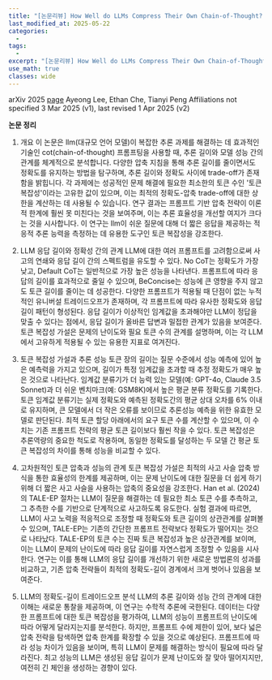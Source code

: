 ```yaml
---
title: "[논문리뷰] How Well do LLMs Compress Their Own Chain-of-Thought? A Token Complexity Approach"
last_modified_at: 2025-05-22
categories:
  - 
tags:
  - 
excerpt: "[논문리뷰] How Well do LLMs Compress Their Own Chain-of-Thought? A Token Complexity Approach"
use_math: true
classes: wide
---
```



arXiv 2025 [page](https://arxiv.org/pdf/2503.01141) 
Ayeong Lee, Ethan Che, Tianyi Peng
Affiliations not specified
3 Mar 2025 (v1), last revised 1 Apr 2025 (v2)



**논문 정리**

1. 개요
이 논문은 llm(대규모 언어 모델)이 복잡한 추론 과제를 해결하는 데 효과적인 기술인 cot(chain-of-thought) 프롬프팅을 사용할 때, 추론 길이와 모델 성능 간의 관계를 체계적으로 분석합니다. 다양한 압축 지침을 통해 추론 길이를 줄이면서도 정확도를 유지하는 방법을 탐구하며, 추론 길이와 정확도 사이에 trade-off가 존재함을 밝힙니다. 각 과제에는 성공적인 문제 해결에 필요한 최소한의 토큰 수인 '토큰 복잡성'이라는 고유한 값이 있으며, 이는 최적의 정확도-압축 trade-off에 대한 상한을 계산하는 데 사용될 수 있습니다. 연구 결과는 프롬프트 기반 압축 전략이 이론적 한계에 훨씬 못 미친다는 것을 보여주며, 이는 추론 효율성을 개선할 여지가 크다는 것을 시사합니다. 이 연구는 llm이 쉬운 질문에 대해 더 짧은 응답을 제공하는 적응적 추론 능력을 측정하는 데 유용한 도구인 토큰 복잡성을 강조한다.

2. LLM 응답 길이와 정확성 간의 관계
LLM에 대한 여러 프롬프트를 고려함으로써 사고의 연쇄와 응답 길이 간의 스펙트럼을 유도할 수 있다. No CoT는 정확도가 가장 낮고, Default CoT는 일반적으로 가장 높은 성능을 나타낸다.
프롬프트에 따라 응답의 길이를 효과적으로 줄일 수 있으며, BeConcise는 성능에 큰 영향을 주지 않고도 토큰 길이를 줄이는 데 성공한다.
다양한 프롬프트가 적용될 때 단점이 없는 누적적인 유니버설 트레이드오프가 존재하며, 각 프롬프트에 따라 유사한 정확도와 응답 길이 패턴이 형성된다.
응답 길이가 이상적인 임계값을 초과해야만 LLM이 정답을 맞출 수 있다는 점에서, 응답 길이가 올바른 답변과 밀접한 관계가 있음을 보여준다.
토큰 복잡성 가설은 문제의 난이도와 필요 토큰 수의 관계를 설명하며, 이는 각 LLM에서 고유하게 적용될 수 있는 유용한 지표로 여겨진다.

3. 토큰 복잡성 가설과 추론 성능
토큰 장의 길이는 질문 수준에서 성능 예측에 있어 높은 예측력을 가지고 있으며, 길이가 특정 임계값을 초과할 때 추정 정확도가 매우 높은 것으로 나타난다.
임계값 분류기가 더 능력 있는 모델(예: GPT-4o, Claude 3.5 Sonnet)과 더 쉬운 벤치마크(예: GSM8K)에서 높은 평균 분류 정확도를 기록한다.
토큰 임계값 분류기는 실제 정확도와 예측된 정확도간의 평균 상대 오차를 6% 이내로 유지하며, 큰 모델에서 더 작은 오류를 보이므로 추론성능 예측을 위한 유효한 모델로 판단된다.
최적 토큰 할당 아래에서의 요구 토큰 수를 계산할 수 있으며, 이 수치는 기존 프롬프트 전략의 평균 토큰 길이보다 훨씬 작을 수 있다.
토큰 복잡성은 추론역량의 중요한 척도로 작용하며, 동일한 정확도를 달성하는 두 모델 간 평균 토큰 복잡성의 차이를 통해 성능을 비교할 수 있다.

4. 고차원적인 토큰 압축과 성능의 관계
토큰 복잡성 가설은 최적의 사고 사슬 압축 방식을 통한 효율성의 한계를 제공하며, 이는 문제 난이도에 대한 질문을 더 쉽게 하기 위해 더 짧은 사고 사슬을 사용하는 압축의 중요성을 강조한다.
Han et al. (2024)의 TALE-EP 절차는 LLM이 질문을 해결하는 데 필요한 최소 토큰 수를 추측하고, 그 추측한 수를 기반으로 단계적으로 사고하도록 유도한다.
실험 결과에 따르면, LLM이 사고 노력을 적응적으로 조정할 때 정확도와 토큰 길이의 상관관계를 살펴볼 수 있으며, TALE-EP는 기존의 간단한 프롬프트 전략보다 정확도가 떨어지는 것으로 나타났다.
TALE-EP의 토큰 수는 진짜 토큰 복잡성과 높은 상관관계를 보이며, 이는 LLM이 문제의 난이도에 따라 응답 길이를 자연스럽게 조정할 수 있음을 시사한다.
연구는 이를 통해 LLM의 응답 길이를 개선하기 위한 새로운 방법론의 성과를 비교하고, 기존 압축 전략들이 최적의 정확도-길이 경계에서 크게 벗어나 있음을 보여준다.

5. LLM의 정확도-길이 트레이드오프 분석
LLM의 추론 길이와 성능 간의 관계에 대한 이해는 새로운 통찰을 제공하며, 이 연구는 수학적 추론에 국한된다.
데이터는 다양한 프롬프트에 대한 토큰 복잡성을 평가하여, LLM의 성능이 프롬프트의 난이도에 따라 어떻게 달라지는지를 분석한다.
하지만, 프롬프트 수에 제한이 있어, 보다 넓은 압축 전략을 탐색하면 압축 한계를 확장할 수 있을 것으로 예상된다.
프롬프트에 따라 성능 차이가 있음을 보이며, 특히 LLM이 문제를 해결하는 방식이 필요에 따라 달라진다.
최고 성능의 LLM은 생성된 응답 길이가 문제 난이도와 잘 맞아 떨어지지만, 여전히 긴 체인을 생성하는 경향이 있다.